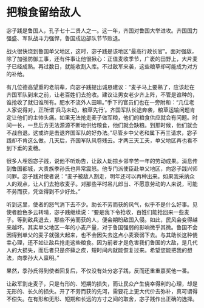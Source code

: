 # 把粮食留给敌人

宓子践是鲁国人，孔子七十二贤人之一。这一年，齐国对鲁国大举进攻。齐国国力强盛、军队战斗力强悍，鲁国戍边部队节节败退。 

战火很快烧到鲁国单父地区，这时，宓子践是该地区“最高行政长官”。面对强敌，除了加强防御工事，还有件事让他很揪心：正值麦收季节，广袤的田野上，大片麦子已经成熟。再过数日，就能收割入库。不过敌军来袭，这些粮草却可能成为对方的补给。 

有几位德高望重的老前辈，向宓子践提出诚恳建议：“麦子马上要熟了，应该赶在齐国军队到来之前，让老百姓们去抢收。建议让男女老少齐上阵，不管是谁种的，谁抢收了就归谁所有。肥水不流外人田嘛。”手下的官员们也在一旁附和：“几位老人家说得对，正所谓‘兵马未动，粮草先行’。齐国军队长途奔袭，粮草运输问题肯定让他们的主帅头痛。如果无法抢走麦子做军粮，他们的粮食供应就会有问题。时间一长，一旦后方无法源源不断地供给粮食，他们就会缺粮。到那时候，他们就会不战自退。这或许是击退齐国军队的好办法。”尽管乡中父老和属下再三请求，宓子践却不肯这么做。几天后，齐国军队风卷残云。才两三天工夫，单父地区再也看不到下垂的麦穗。 

很多人埋怨宓子践，说他不听劝告，让敌人劫掠乡邻辛苦一年的劳动成果。消息传到鲁国都城，大贵族季孙氏也异常震怒。他专门派使臣赴单父地区，向宓子践兴师问罪。宓子践对使者说：“麦子被敌人割走，明年还可以再种出来。如果我采纳众人的观点，让人们去抢收麦子。对那些平时吊儿郎当、不愿意劳动的人来说，可能不劳而获，凭空得到不少好处。” 

听到这里，使者的怒气消下去不少。助长不劳而获的风气，似乎不是什么好事。见使者脸色多云转晴，宓子践继续说：“要是我下令抢收，百姓们能抢回来一些麦子。等到敌兵退去，那些不劳而获的人，便会期盼敌国入侵。如此，民风会变得越来越坏。其实单父地区一年的小麦产量，对于鲁国强弱的影响微乎其微。鲁国不会因得到单父的麦子就强大起来，也不会因失去这点小麦衰弱下去。与其助长这种侥幸心理，还不如让敌兵抢走这些粮食。因为前者才是危害我们鲁国的大敌，是几代人的大损失，而后者只是疥藓之疾，短时间内就能恢复过来。希望您能把我的想法，向季孙大人禀明。” 

果然，季孙氏得到使者回复后，不仅没有处分宓子践，反而还重重嘉奖他一番。 

让敌军割走麦子，只是有形的、短期的损失，而让民众产生侥幸得利的心理，却是无形的、长久的损失。开了不劳而获的先河，需要花上更大代价去弥补，真可谓得不偿失。在有形和无形、短期和长远的方寸之间的取舍，宓子践作出正确的选择。